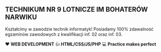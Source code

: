 ## TECHNIKUM NR 9 LOTNICZE IM BOHATERÓW NARWIKU

Kształcimy w zawodzie technik informatyk! Posiadamy 100% zdawalność egzaminów zawodowych z kwalifikacji 
inf. 02 oraz inf. 03. 

❤️ **WEB DEVELOPMENT**
👍 **HTML/CSS/JS/PHP**
💻 **Practice makes perfect**
